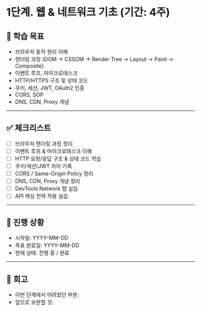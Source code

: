 # 1단계. 웹 & 네트워크 기초 (기간: 4주)

## 🎯 학습 목표

- 브라우저 동작 원리 이해
- 렌더링 과정 (DOM → CSSOM → Render Tree → Layout → Paint → Composite)
- 이벤트 루프, 마이크로태스크
- HTTP/HTTPS 구조 및 상태 코드
- 쿠키, 세션, JWT, OAuth2 인증
- CORS, SOP
- DNS, CDN, Proxy 개념

---

## ✅ 체크리스트
- [ ] 브라우저 렌더링 과정 정리
- [ ] 이벤트 루프 & 마이크로태스크 이해
- [ ] HTTP 요청/응답 구조 & 상태 코드 학습
- [ ] 쿠키/세션/JWT 차이 기록
- [ ] CORS / Same-Origin Policy 정리
- [ ] DNS, CDN, Proxy 개념 정리
- [ ] DevTools Network 탭 실습
- [ ] API 캐싱 전략 적용 실습

---

## 📝 진행 상황
- 시작일: YYYY-MM-DD
- 목표 완료일: YYYY-MM-DD
- 현재 상태: 진행 중 / 완료

---

## 📌 회고
- 이번 단계에서 어려웠던 부분:
- 앞으로 보완할 것:
